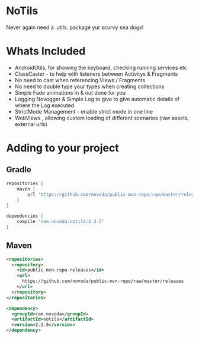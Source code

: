 NoTils
======

Never again need a .utils. package yur scurvy sea dogs!

Whats Included
======

- AndroidUtils, for showing the keyboard, checking running services etc
- ClassCaster - to help with listeners between Activitys & Fragments
- No need to cast when referencing Views / Fragments
- No need to double type your types when creating collections
- Simple Fade animations in & out done for you
- Logging Novogger & Simple Log to give to give automatic details of where the Log executed
- StrictMode Management - enable strict mode in one line
- WebViews , allowing custom loading of different scenarios (raw assets, external urls)


Adding to your project
======

Gradle
-
````groovy
repositories {
    maven {
        url 'https://github.com/novoda/public-mvn-repo/raw/master/releases'
    }
}
`````

````groovy
dependencies {
    compile 'com.novoda:notils:2.2.5'
}
````


Maven
-

````xml
<repositories>
  <repository>
    <id>public-mvn-repo-releases</id>
    <url>
      https://github.com/novoda/public-mvn-repo/raw/master/releases
    </url>
  </repository>
</repositories>
````

````xml
<dependency>
  <groupId>com.novoda</groupId>
  <artifactId>notils</artifactId>
  <version>2.2.5</version>
</dependency>
````
